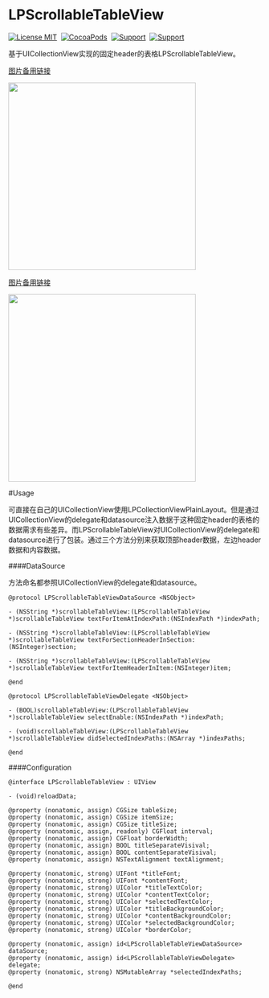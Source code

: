 # LPScrollableTableView

[![License MIT](https://img.shields.io/badge/license-MIT-green.svg?style=flat)](https://raw.githubusercontent.com/xiaofei86/LPScrollableTableView/master/LICENSE)&nbsp;
[![CocoaPods](http://img.shields.io/cocoapods/p/YYKit.svg?style=flat)](http://www.apple.com/ios/)&nbsp;
[![Support](https://img.shields.io/badge/support-iOS%207%2B%20-blue.svg?style=flat)](https://en.wikipedia.org/wiki/IOS_7)&nbsp;
[![Support](https://img.shields.io/badge/blog-xuyafei.cn-orange.svg)](http://www.xuyafei.cn)&nbsp;

基于UICollectionView实现的固定header的表格LPScrollableTableView。

[图片备用链接](http://g.picphotos.baidu.com/album/s%3D680%3Bq%3D90/sign=fdab84b5fe1986184547ec8c7ad65f4e/4ec2d5628535e5dda9a1a40b70c6a7efcf1b6250.jpg)

<img src = "https://github.com/xiaofei86/LPScrollableTableView/raw/master/Images/1.gif" width = 373>

[图片备用链接](http://h.picphotos.baidu.com/album/s%3D680%3Bq%3D90/sign=7d23e6eb4dfbfbedd859357748cb860b/a044ad345982b2b7f72e4e1037adcbef77099bb4.jpg)

<img src = "https://github.com/xiaofei86/LPScrollableTableView/raw/master/Images/2.png" width = 373>

#Usage

可直接在自己的UICollectionView使用LPCollectionViewPlainLayout。但是通过UICollectionView的delegate和datasource注入数据于这种固定header的表格的数据需求有些差异。而LPScrollableTableView对UICollectionView的delegate和datasource进行了包装。通过三个方法分别来获取顶部header数据，左边header数据和内容数据。

####DataSource

方法命名都参照UICollectionView的delegate和datasource。

	@protocol LPScrollableTableViewDataSource <NSObject>
	
	- (NSString *)scrollableTableView:(LPScrollableTableView *)scrollableTableView textForItemAtIndexPath:(NSIndexPath *)indexPath;
	
	- (NSString *)scrollableTableView:(LPScrollableTableView *)scrollableTableView textForSectionHeaderInSection:(NSInteger)section;
	
	- (NSString *)scrollableTableView:(LPScrollableTableView *)scrollableTableView textForItemHeaderInItem:(NSInteger)item;
	
	@end
	
	@protocol LPScrollableTableViewDelegate <NSObject>
	
	- (BOOL)scrollableTableView:(LPScrollableTableView *)scrollableTableView selectEnable:(NSIndexPath *)indexPath;
	
	- (void)scrollableTableView:(LPScrollableTableView *)scrollableTableView didSelectedIndexPaths:(NSArray *)indexPaths;
	
	@end
	
####Configuration

	@interface LPScrollableTableView : UIView
	
	- (void)reloadData;
	
	@property (nonatomic, assign) CGSize tableSize;
	@property (nonatomic, assign) CGSize itemSize;
	@property (nonatomic, assign) CGSize titleSize;
	@property (nonatomic, assign, readonly) CGFloat interval;
	@property (nonatomic, assign) CGFloat borderWidth;
	@property (nonatomic, assign) BOOL titleSeparateVisival;
	@property (nonatomic, assign) BOOL contentSeparateVisival;
	@property (nonatomic, assign) NSTextAlignment textAlignment;
	
	@property (nonatomic, strong) UIFont *titleFont;
	@property (nonatomic, strong) UIFont *contentFont;
	@property (nonatomic, strong) UIColor *titleTextColor;
	@property (nonatomic, strong) UIColor *contentTextColor;
	@property (nonatomic, strong) UIColor *selectedTextColor;
	@property (nonatomic, strong) UIColor *titleBackgroundColor;
	@property (nonatomic, strong) UIColor *contentBackgroundColor;
	@property (nonatomic, strong) UIColor *selectedBackgroundColor;
	@property (nonatomic, strong) UIColor *borderColor;
	
	@property (nonatomic, assign) id<LPScrollableTableViewDataSource> dataSource;
	@property (nonatomic, assign) id<LPScrollableTableViewDelegate> delegate;
	@property (nonatomic, strong) NSMutableArray *selectedIndexPaths;
	
	@end